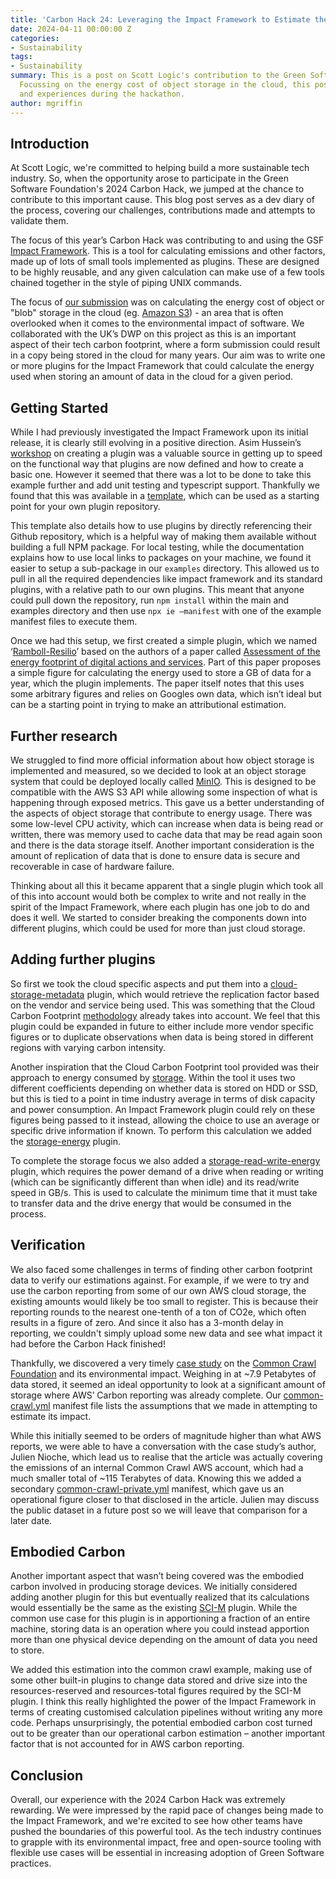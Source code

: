 ```yaml
---
title: 'Carbon Hack 24: Leveraging the Impact Framework to Estimate the Carbon Cost of Cloud Storage'
date: 2024-04-11 00:00:00 Z
categories:
- Sustainability
tags:
- Sustainability
summary: This is a post on Scott Logic's contribution to the Green Software Foundation's 2024 Carbon Hack.
  Focussing on the energy cost of object storage in the cloud, this post details our process, challenges
  and experiences during the hackathon.
author: mgriffin
---
```


## Introduction

At Scott Logic, we're committed to helping build a more sustainable tech industry. So, when the opportunity arose to participate in the Green Software Foundation's 2024 Carbon Hack, we jumped at the chance to contribute to this important cause. This blog post serves as a dev diary of the process, covering our challenges, contributions made and attempts to validate them.

The focus of this year’s Carbon Hack was contributing to and using the GSF [Impact Framework](https://if.greensoftware.foundation/). This is a tool for calculating emissions and other factors, made up of lots of small tools implemented as plugins. These are designed to be highly reusable, and any given calculation can make use of a few tools chained together in the style of piping UNIX commands.

The focus of [our submission](https://github.com/Green-Software-Foundation/hack/issues/101) was on calculating the energy cost of object or "blob" storage in the cloud (eg. [Amazon S3](https://aws.amazon.com/pm/serv-s3/)) - an area that is often overlooked when it comes to the environmental impact of software. We collaborated with the UK’s DWP on this project as this is an important aspect of their tech carbon footprint, where a form submission could result in a copy being stored in the cloud for many years. Our aim was to write one or more plugins for the Impact Framework that could calculate the energy used when storing an amount of data in the cloud for a given period.

## Getting Started

While I had previously investigated the Impact Framework upon its initial release, it is clearly still evolving in a positive direction. Asim Hussein’s [workshop](https://grnsft.notion.site/Impact-Framework-Workshop-24100f3553ed42f6b36e61f922c6ea73) on creating a plugin was a valuable source in getting up to speed on the functional way that plugins are now defined and how to create a basic one. However it seemed that there was a lot to be done to take this example further and add unit testing and typescript support. Thankfully we found that this was available in a [template](https://github.com/Green-Software-Foundation/if-plugin-template), which can be used as a starting point for your own plugin repository.

This template also details how to use plugins by directly referencing their Github repository, which is a helpful way of making them available without building a full NPM package. For local testing, while the documentation explains how to use local links to packages on your machine, we found it easier to setup a sub-package in our `examples` directory. This allowed us to pull in all the required dependencies like impact framework and its standard plugins, with a relative path to our own plugins. This meant that anyone could pull down the repository, run `npm install` within the main and examples directory and then use `npx ie –manifest` with one of the example manifest files to execute them.

Once we had this setup, we first created a simple plugin, which we named ‘[Ramboll-Resilio](https://github.com/mgriffin-scottlogic/if-carbon-hack-plugin/tree/main/src/lib/ramboll-resilio)’ based on the authors of a paper called [Assessment of the energy footprint of digital actions and services](https://op.europa.eu/en/publication-detail/-/publication/d3b6c0a1-1171-11ee-b12e-01aa75ed71a1). Part of this paper proposes a simple figure for calculating the energy used to store a GB of data for a year, which the plugin implements. The paper itself notes that this uses some arbitrary figures and relies on Googles own data, which isn’t ideal but can be a starting point in trying to make an attributional estimation.

## Further research

We struggled to find more official information about how object storage is implemented and measured, so we decided to look at an object storage system that could be deployed locally called [MinIO](https://min.io/docs/minio/container/index.html). This is designed to be compatible with the AWS S3 API while allowing some inspection of what is happening through exposed metrics. This gave us a better understanding of the aspects of object storage that contribute to energy usage. There was some low-level CPU activity, which can increase when data is being read or written, there was memory used to cache data that may be read again soon and there is the data storage itself. Another important consideration is the amount of replication of data that is done to ensure data is secure and recoverable in case of hardware failure.

Thinking about all this it became apparent that a single plugin which took all of this into account would both be complex to write and not really in the spirit of the Impact Framework, where each plugin has one job to do and does it well. We started to consider breaking the components down into different plugins, which could be used for more than just cloud storage.

## Adding further plugins

So first we took the cloud specific aspects and put them into a [cloud-storage-metadata](https://github.com/mgriffin-scottlogic/if-carbon-hack-plugin/tree/main/src/lib/cloud-storage-metadata) plugin, which would retrieve the replication factor based on the vendor and service being used. This was something that the Cloud Carbon Footprint [methodology](https://www.cloudcarbonfootprint.org/docs/methodology#replication-factors) already takes into account. We feel that this plugin could be expanded in future to either include more vendor specific figures or to duplicate observations when data is being stored in different regions with varying carbon intensity.

Another inspiration that the Cloud Carbon Footprint tool provided was their approach to energy consumed by [storage](https://www.cloudcarbonfootprint.org/docs/methodology#storage). Within the tool it uses two different coefficients depending on whether data is stored on HDD or SSD, but this is tied to a point in time industry average in terms of disk capacity and power consumption. An Impact Framework plugin could rely on these figures being passed to it instead, allowing the choice to use an average or specific drive information if known. To perform this calculation we added the [storage-energy](https://github.com/mgriffin-scottlogic/if-carbon-hack-plugin/tree/main/src/lib/storage-energy) plugin.

To complete the storage focus we also added a [storage-read-write-energy](https://github.com/mgriffin-scottlogic/if-carbon-hack-plugin/tree/main/src/lib/storage-read-write-energy) plugin, which requires the power demand of a drive when reading or writing (which can be significantly different than when idle) and its read/write speed in GB/s. This is used to calculate the minimum time that it must take to transfer data and the drive energy that would be consumed in the process.

## Verification

We also faced some challenges in terms of finding other carbon footprint data to verify our estimations against. For example, if we were to try and use the carbon reporting from some of our own AWS cloud storage, the existing amounts would likely be too small to register. This is because their reporting rounds to the nearest one-tenth of a ton of CO2e, which often results in a figure of zero. And since it also has a 3-month delay in reporting, we couldn't simply upload some new data and see what impact it had before the Carbon Hack finished!

Thankfully, we discovered a very timely [case study](https://www.linkedin.com/pulse/environmental-impact-cloud-common-crawl-case-study-julien-nioche-at8xf/) on the [Common Crawl Foundation](https://commoncrawl.org/) and its environmental impact. Weighing in at ~7.9 Petabytes of data stored, it seemed an ideal opportunity to look at a significant amount of storage where AWS’ Carbon reporting was already complete. Our [common-crawl.yml](https://github.com/mgriffin-scottlogic/if-carbon-hack-plugin/blob/main/examples/common-crawl.yml) manifest file lists the assumptions that we made in attempting to estimate its impact.

While this initially seemed to be orders of magnitude higher than what AWS reports, we were able to have a conversation with the case study’s author, Julien Nioche, which lead us to realise that the article was actually covering the emissions of an internal Common Crawl AWS account, which had a much smaller total of ~115 Terabytes of data. Knowing this we added a secondary [common-crawl-private.yml](https://github.com/mgriffin-scottlogic/if-carbon-hack-plugin/blob/main/examples/common-crawl-private.yml) manifest, which gave us an operational figure closer to that disclosed in the article. Julien may discuss the public dataset in a future post so we will leave that comparison for a later date.

## Embodied Carbon

Another important aspect that wasn’t being covered was the embodied carbon involved in producing storage devices. We initially considered adding another plugin for this but eventually realized that its calculations would essentially be the same as the existing [SCI-M](https://github.com/Green-Software-Foundation/if-plugins/tree/main/src/lib/sci-m) plugin. While the common use case for this plugin is in apportioning a fraction of an entire machine, storing data is an operation where you could instead apportion more than one physical device depending on the amount of data you need to store.

We added this estimation into the common crawl example, making use of some other built-in plugins to change data stored and drive size into the resources-reserved and resources-total figures required by the SCI-M plugin. I think this really highlighted the power of the Impact Framework in terms of creating customised calculation pipelines without writing any more code. Perhaps unsurprisingly, the potential embodied carbon cost turned out to be greater than our operational carbon estimation – another important factor that is not accounted for in AWS carbon reporting.

## Conclusion

Overall, our experience with the 2024 Carbon Hack was extremely rewarding. We were impressed by the rapid pace of changes being made to the Impact Framework, and we're excited to see how other teams have pushed the boundaries of this powerful tool. As the tech industry continues to grapple with its environmental impact, free and open-source tooling with flexible use cases will be essential in increasing adoption of Green Software practices.